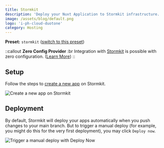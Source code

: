 ```yaml
---
title: Stormkit
description: 'Deploy your Nuxt Application to Stormkit infrastructure.'
image: /assets/blog/default.png
logo: 'i-ph-cloud-duotone'
category: Hosting
---
```


**Preset:** `stormkit` ([switch to this preset](https://nitro.unjs.io/deploy/#changing-the-deployment-preset))

::callout
**Zero Config Provider**
:br
Integration with [Stormkit](https://www.stormkit.io/) is possible with zero configuration. ([Learn More](/deploy/#zero-config-providers))
::

## Setup

Follow the steps to [create a new app](https://app.stormkit.io/apps/new) on Stormkit.

![Create a new app on Stormkit](https://nitro.unjs.io/images/stormkit-new-app.png)

## Deployment

By default, Stormkit will deploy your apps automatically when you push changes to your main branch. But to trigger a manual deploy (for example, you might do this for the very first deployment), you may click `Deploy now`.

![Trigger a manual deploy with Deploy Now](https://nitro.unjs.io/images/stormkit-deploy.png)
